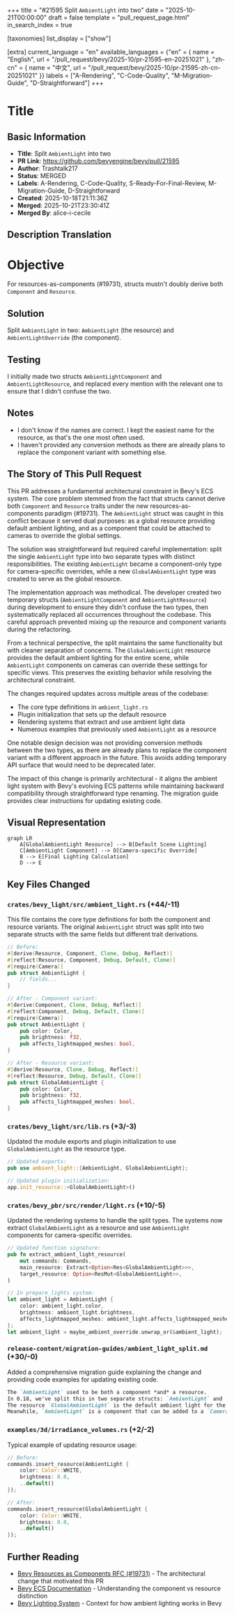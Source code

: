 +++
title = "#21595 Split `AmbientLight` into two"
date = "2025-10-21T00:00:00"
draft = false
template = "pull_request_page.html"
in_search_index = true

[taxonomies]
list_display = ["show"]

[extra]
current_language = "en"
available_languages = {"en" = { name = "English", url = "/pull_request/bevy/2025-10/pr-21595-en-20251021" }, "zh-cn" = { name = "中文", url = "/pull_request/bevy/2025-10/pr-21595-zh-cn-20251021" }}
labels = ["A-Rendering", "C-Code-Quality", "M-Migration-Guide", "D-Straightforward"]
+++

# Title

## Basic Information
- **Title**: Split `AmbientLight` into two
- **PR Link**: https://github.com/bevyengine/bevy/pull/21595
- **Author**: Trashtalk217
- **Status**: MERGED
- **Labels**: A-Rendering, C-Code-Quality, S-Ready-For-Final-Review, M-Migration-Guide, D-Straightforward
- **Created**: 2025-10-18T21:11:36Z
- **Merged**: 2025-10-21T23:30:41Z
- **Merged By**: alice-i-cecile

## Description Translation
# Objective

For resources-as-components (#19731), structs mustn't doubly derive both `Component` and `Resource`.

## Solution

Split `AmbientLight` in two: `AmbientLight` (the resource) and `AmbientLightOverride` (the component).

## Testing

I initially made two structs `AmbientLightComponent` and `AmbientLightResource`, and replaced every mention with the relevant one to ensure that I didn't confuse the two.

## Notes

- I don't know if the names are correct. I kept the easiest name for the resource, as that's the one most often used.
- I haven't provided any conversion methods as there are already plans to replace the component variant with something else.

## The Story of This Pull Request

This PR addresses a fundamental architectural constraint in Bevy's ECS system. The core problem stemmed from the fact that structs cannot derive both `Component` and `Resource` traits under the new resources-as-components paradigm (#19731). The `AmbientLight` struct was caught in this conflict because it served dual purposes: as a global resource providing default ambient lighting, and as a component that could be attached to cameras to override the global settings.

The solution was straightforward but required careful implementation: split the single `AmbientLight` type into two separate types with distinct responsibilities. The existing `AmbientLight` became a component-only type for camera-specific overrides, while a new `GlobalAmbientLight` type was created to serve as the global resource.

The implementation approach was methodical. The developer created two temporary structs (`AmbientLightComponent` and `AmbientLightResource`) during development to ensure they didn't confuse the two types, then systematically replaced all occurrences throughout the codebase. This careful approach prevented mixing up the resource and component variants during the refactoring.

From a technical perspective, the split maintains the same functionality but with cleaner separation of concerns. The `GlobalAmbientLight` resource provides the default ambient lighting for the entire scene, while `AmbientLight` components on cameras can override these settings for specific views. This preserves the existing behavior while resolving the architectural constraint.

The changes required updates across multiple areas of the codebase:
- The core type definitions in `ambient_light.rs`
- Plugin initialization that sets up the default resource
- Rendering systems that extract and use ambient light data
- Numerous examples that previously used `AmbientLight` as a resource

One notable design decision was not providing conversion methods between the two types, as there are already plans to replace the component variant with a different approach in the future. This avoids adding temporary API surface that would need to be deprecated later.

The impact of this change is primarily architectural - it aligns the ambient light system with Bevy's evolving ECS patterns while maintaining backward compatibility through straightforward type renaming. The migration guide provides clear instructions for updating existing code.

## Visual Representation

```mermaid
graph LR
    A[GlobalAmbientLight Resource] --> B[Default Scene Lighting]
    C[AmbientLight Component] --> D[Camera-specific Override]
    B --> E[Final Lighting Calculation]
    D --> E
```

## Key Files Changed

### `crates/bevy_light/src/ambient_light.rs` (+44/-11)
This file contains the core type definitions for both the component and resource variants. The original `AmbientLight` struct was split into two separate structs with the same fields but different trait derivations.

```rust
// Before:
#[derive(Resource, Component, Clone, Debug, Reflect)]
#[reflect(Resource, Component, Debug, Default, Clone)]
#[require(Camera)]
pub struct AmbientLight {
    // fields...
}

// After - Component variant:
#[derive(Component, Clone, Debug, Reflect)]
#[reflect(Component, Debug, Default, Clone)]
#[require(Camera)]
pub struct AmbientLight {
    pub color: Color,
    pub brightness: f32,
    pub affects_lightmapped_meshes: bool,
}

// After - Resource variant:
#[derive(Resource, Clone, Debug, Reflect)]
#[reflect(Resource, Debug, Default, Clone)]
pub struct GlobalAmbientLight {
    pub color: Color,
    pub brightness: f32,
    pub affects_lightmapped_meshes: bool,
}
```

### `crates/bevy_light/src/lib.rs` (+3/-3)
Updated the module exports and plugin initialization to use `GlobalAmbientLight` as the resource type.

```rust
// Updated exports:
pub use ambient_light::{AmbientLight, GlobalAmbientLight};

// Updated plugin initialization:
app.init_resource::<GlobalAmbientLight>()
```

### `crates/bevy_pbr/src/render/light.rs` (+10/-5)
Updated the rendering systems to handle the split types. The systems now extract `GlobalAmbientLight` as a resource and use `AmbientLight` components for camera-specific overrides.

```rust
// Updated function signature:
pub fn extract_ambient_light_resource(
    mut commands: Commands,
    main_resource: Extract<Option<Res<GlobalAmbientLight>>>,
    target_resource: Option<ResMut<GlobalAmbientLight>>,
)

// In prepare_lights system:
let ambient_light = AmbientLight {
    color: ambient_light.color,
    brightness: ambient_light.brightness,
    affects_lightmapped_meshes: ambient_light.affects_lightmapped_meshes,
};
let ambient_light = maybe_ambient_override.unwrap_or(&ambient_light);
```

### `release-content/migration-guides/ambient_light_split.md` (+30/-0)
Added a comprehensive migration guide explaining the change and providing code examples for updating existing code.

```markdown
The `AmbientLight` used to be both a component *and* a resource.
In 0.18, we've split this in two separate structs: `AmbientLight` and `GlobalAmbientLight`.
The resource `GlobalAmbientLight` is the default ambient light for the entire world and automatically added by `LightPlugin`.
Meanwhile, `AmbientLight` is a component that can be added to a `Camera` in order to override the default `GlobalAmbientLight`.
```

### `examples/3d/irradiance_volumes.rs` (+2/-2)
Typical example of updating resource usage:

```rust
// Before:
commands.insert_resource(AmbientLight {
    color: Color::WHITE,
    brightness: 0.0,
    ..default()
});

// After:
commands.insert_resource(GlobalAmbientLight {
    color: Color::WHITE,
    brightness: 0.0,
    ..default()
});
```

## Further Reading

- [Bevy Resources as Components RFC (#19731)](https://github.com/bevyengine/bevy/pull/19731) - The architectural change that motivated this PR
- [Bevy ECS Documentation](https://bevyengine.org/learn/book/ecs/) - Understanding the component vs resource distinction
- [Bevy Lighting System](https://bevyengine.org/learn/book/3d-rendering/lighting/) - Context for how ambient lighting works in Bevy